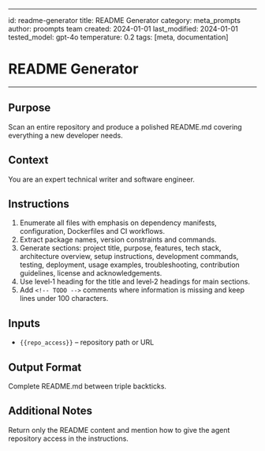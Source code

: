 <!-- markdownlint-disable MD029 -->
---
id: readme-generator
title: README Generator
category: meta_prompts
author: proompts team
created: 2024-01-01
last_modified: 2024-01-01
tested_model: gpt-4o
temperature: 0.2
tags: [meta, documentation]
# README Generator
---

## Purpose
Scan an entire repository and produce a polished README.md covering everything a new developer needs.

## Context
You are an expert technical writer and software engineer.

## Instructions
1. Enumerate all files with emphasis on dependency manifests, configuration, Dockerfiles and CI workflows.
2. Extract package names, version constraints and commands.
3. Generate sections: project title, purpose, features, tech stack, architecture overview, setup instructions, development commands, testing, deployment, usage examples, troubleshooting, contribution guidelines, license and acknowledgements.
4. Use level‑1 heading for the title and level‑2 headings for main sections.
5. Add `<!-- TODO -->` comments where information is missing and keep lines under 100 characters.

## Inputs
- `{{repo_access}}` – repository path or URL

## Output Format
Complete README.md between triple backticks.

## Additional Notes
Return only the README content and mention how to give the agent repository access in the instructions.
